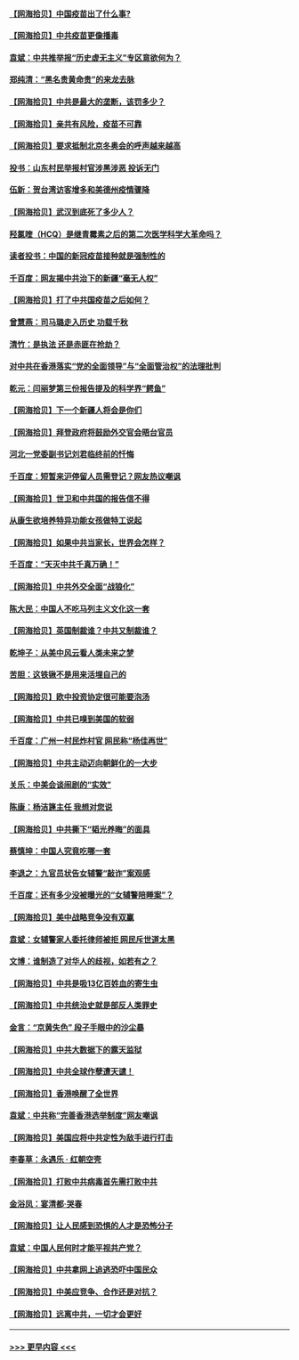 #### [【网海拾贝】中国疫苗出了什么事?](../pages/nsc993/n12879124.md?t=04150153) 
#### [【网海拾贝】中共疫苗更像播毒](../pages/nsc993/n12876631.md?t=04150153) 
#### [袁斌：中共推举报“历史虚无主义”专区意欲何为？](../pages/nsc993/n12876530.md?t=04150153) 
#### [郑纯清：“黑名贵黄命贵”的来龙去脉](../pages/nsc993/n12875589.md?t=04150153) 
#### [【网海拾贝】中共是最大的垄断，该罚多少？](../pages/nsc993/n12874006.md?t=04150153) 
#### [【网海拾贝】亲共有风险，疫苗不可靠](../pages/nsc993/n12872224.md?t=04150153) 
#### [【网海拾贝】要求抵制北京冬奥会的呼声越来越高](../pages/nsc993/n12868962.md?t=04150153) 
#### [投书：山东村民举报村官涉黑涉恶 投诉无门](../pages/nsc993/n12869726.md?t=04150153) 
#### [伍新：贺台湾访客增多和美德州疫情骤降](../pages/nsc993/n12865651.md?t=04150153) 
#### [【网海拾贝】武汉到底死了多少人？](../pages/nsc993/n12863707.md?t=04150153) 
#### [羟氯喹（HCQ）是继青霉素之后的第二次医学科学大革命吗？](../pages/nsc993/n12638564.md?t=04150153) 
#### [读者投书：中国的新冠疫苗接种就是强制性的](../pages/nsc993/n12859932.md?t=04150153) 
#### [千百度：网友揭中共治下的新疆“毫无人权”](../pages/nsc993/n12858385.md?t=04150153) 
#### [【网海拾贝】打了中共国疫苗之后如何？](../pages/nsc993/n12857866.md?t=04150153) 
#### [曾慧燕：司马璐走入历史 功载千秋](../pages/nsc993/n12856996.md?t=04150153) 
#### [清竹：是执法 还是赤匪在抢劫？](../pages/nsc993/n12856952.md?t=04150153) 
#### [对中共在香港落实“党的全面领导”与“全面管治权”的法理批判](../pages/nsc993/n12856929.md?t=04150153) 
#### [乾元：闫丽梦第三份报告提及的科学界“鳄鱼”](../pages/nsc993/n12855985.md?t=04150153) 
#### [【网海拾贝】下一个新疆人将会是你们](../pages/nsc993/n12855864.md?t=04150153) 
#### [【网海拾贝】拜登政府将鼓励外交官会晤台官员](../pages/nsc993/n12853615.md?t=04150153) 
#### [河北一党委副书记刘君临终前的忏悔](../pages/nsc993/n12849420.md?t=04150153) 
#### [千百度：短暂来沪停留人员需登记？网友热议嘲讽](../pages/nsc993/n12853497.md?t=04150153) 
#### [【网海拾贝】世卫和中共国的报告信不得](../pages/nsc993/n12850902.md?t=04150153) 
#### [从康生欲培养特异功能女孩做特工说起](../pages/nsc993/n12849289.md?t=04150153) 
#### [【网海拾贝】如果中共当家长，世界会怎样？](../pages/nsc993/n12848436.md?t=04150153) 
#### [千百度：“天灭中共千真万确！”](../pages/nsc993/n12845659.md?t=04150153) 
#### [【网海拾贝】中共外交全面“战狼化”](../pages/nsc993/n12845607.md?t=04150153) 
#### [陈大民：中国人不吃马列主义文化这一套](../pages/nsc993/n12842496.md?t=04150153) 
#### [【网海拾贝】英国制裁谁？中共又制裁谁？](../pages/nsc993/n12840909.md?t=04150153) 
#### [乾坤子：从美中风云看人类未来之梦](../pages/nsc993/n12840590.md?t=04150153) 
#### [苦胆：这铁锹不是用来活埋自己的](../pages/nsc993/n12839512.md?t=04150153) 
#### [【网海拾贝】欧中投资协定很可能要泡汤](../pages/nsc993/n12835122.md?t=04150153) 
#### [【网海拾贝】中共已嗅到美国的软弱](../pages/nsc993/n12832411.md?t=04150153) 
#### [千百度：广州一村民炸村官 网民称“杨佳再世”](../pages/nsc993/n12832380.md?t=04150153) 
#### [【网海拾贝】中共主动迈向朝鲜化的一大步](../pages/nsc993/n12829887.md?t=04150153) 
#### [关乐：中美会谈闹剧的“实效”](../pages/nsc993/n12826698.md?t=04150153) 
#### [陈康：杨洁篪主任  我想对您说](../pages/nsc993/n12826609.md?t=04150153) 
#### [【网海拾贝】中共撕下“韬光养晦”的面具](../pages/nsc993/n12826459.md?t=04150153) 
#### [蔡慎坤：中国人究竟吃哪一套](../pages/nsc993/n12826010.md?t=04150153) 
#### [李退之：九官员状告女辅警“敲诈”案观感](../pages/nsc993/n12823984.md?t=04150153) 
#### [千百度：还有多少没被曝光的“女辅警陪睡案”？](../pages/nsc993/n12822136.md?t=04150153) 
#### [【网海拾贝】美中战略竞争没有双赢](../pages/nsc993/n12822105.md?t=04150153) 
#### [袁斌：女辅警家人委托律师被拒 网民斥世道太黑](../pages/nsc993/n12822004.md?t=04150153) 
#### [文博：谁制造了对华人的歧视，如若有之？](../pages/nsc993/n12821635.md?t=04150153) 
#### [【网海拾贝】中共是吸13亿百姓血的寄生虫](../pages/nsc993/n12819191.md?t=04150153) 
#### [【网海拾贝】中共统治史就是部反人类罪史](../pages/nsc993/n12816738.md?t=04150153) 
#### [金言：“京黄失色” 段子手眼中的沙尘暴](../pages/nsc993/n12815700.md?t=04150153) 
#### [【网海拾贝】中共大数据下的露天监狱](../pages/nsc993/n12811075.md?t=04150153) 
#### [【网海拾贝】中共全球作孽遭天谴！](../pages/nsc993/n12810258.md?t=04150153) 
#### [【网海拾贝】香港唤醒了全世界](../pages/nsc993/n12809100.md?t=04150153) 
#### [袁斌：中共称“完善香港选举制度”网友嘲讽](../pages/nsc993/n12808994.md?t=04150153) 
#### [【网海拾贝】美国应将中共定性为敌手进行打击](../pages/nsc993/n12806870.md?t=04150153) 
#### [李春草：永遇乐 · 红朝空壳](../pages/nsc993/n12805365.md?t=04150153) 
#### [【网海拾贝】打败中共病毒首先需打败中共](../pages/nsc993/n12803930.md?t=04150153) 
#### [金浴凤：宴清都‧哭春](../pages/nsc993/n12801601.md?t=04150153) 
#### [【网海拾贝】让人民感到恐惧的人才是恐怖分子](../pages/nsc993/n12799347.md?t=04150153) 
#### [袁斌：中国人民何时才能平视共产党？](../pages/nsc993/n12799306.md?t=04150153) 
#### [【网海拾贝】中共拿网上追逃恐吓中国民众](../pages/nsc993/n12796905.md?t=04150153) 
#### [【网海拾贝】中美应竞争、合作还是对抗？](../pages/nsc993/n12794675.md?t=04150153) 
#### [【网海拾贝】远离中共，一切才会更好](../pages/nsc993/n12793572.md?t=04150153) 

----
#### [ >>> 更早内容 <<< ](../indexes/nsc993-earlier.md)
